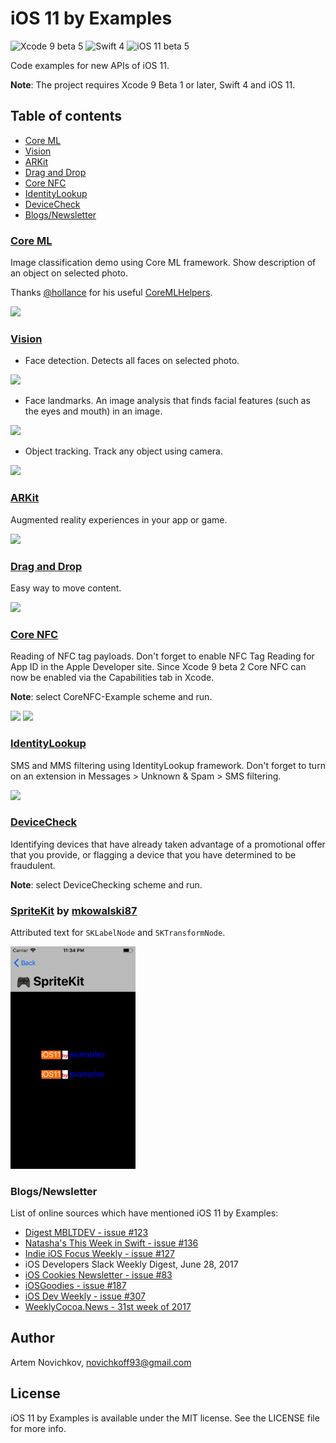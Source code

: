 # iOS 11 by Examples
![Xcode 9 beta 5](https://img.shields.io/badge/Xcode-9%20beta%205-0080FF.svg) ![Swift 4](https://img.shields.io/badge/Swift-4-yellow.svg) ![iOS 11 beta 5](https://img.shields.io/badge/iOS-11%20beta%205-green.svg)

Code examples for new APIs of iOS 11.

**Note**: The project requires Xcode 9 Beta 1 or later, Swift 4 and iOS 11.

## Table of contents

- [Core ML](#core-ml)
- [Vision](#vision)
- [ARKit](#arkit)
- [Drag and Drop](#drag-and-drop)
- [Core NFC](#core-nfc)
- [IdentityLookup](#identitylookup)
- [DeviceCheck](#devicecheck)
- [Blogs/Newsletter](#blogsnewsletter)

### [Core ML](https://developer.apple.com/documentation/coreml)

Image classification demo using Core ML framework. Show description of an object on selected photo.

Thanks [@hollance](https://github.com/hollance) for his useful [CoreMLHelpers](https://github.com/hollance/CoreMLHelpers).

<img src="resources/coreml-example.jpeg" width="200">

### [Vision](https://developer.apple.com/documentation/vision)

 - Face detection. Detects all faces on selected photo.

<img src="resources/vision-face-detection-example.jpeg" width="200">

- Face landmarks. An image analysis that finds facial features (such as the eyes and mouth) in an image.

<img src="resources/vision-landmarks-example.jpeg" width="200">

- Object tracking. Track any object using camera.

<img src="resources/vision-object-tracking-example.jpeg" width="200">

### [ARKit](https://developer.apple.com/documentation/arkit)

Augmented reality experiences in your app or game.

<img src="resources/arkit-example.jpeg" width="200">

### [Drag and Drop](https://developer.apple.com/documentation/uikit/drag_and_drop)

Easy way to move content.

<img src="resources/drag-and-drop-example.gif" width="200">

### [Core NFC](https://developer.apple.com/documentation/corenfc)

Reading of NFC tag payloads. Don't forget to enable NFC Tag Reading for App ID in the Apple Developer site. Since Xcode 9 beta 2 Core NFC can now be enabled via the Capabilities tab in Xcode.

**Note**: select CoreNFC-Example scheme and run.

<img src="resources/corenfc-example.jpeg" width="200"> <img src="resources/corenfc-example-2.jpeg" width="200">

### [IdentityLookup](https://developer.apple.com/documentation/identitylookup)

SMS and MMS filtering using IdentityLookup framework. Don't forget to turn on an extension in Messages > Unknown & Spam > SMS filtering.

<img src="resources/identity-lookup-example.jpeg" width="200">

### [DeviceCheck](https://developer.apple.com/documentation/devicecheck)

Identifying devices that have already taken advantage of a promotional offer that you provide, or flagging a device that you have determined to be fraudulent.

**Note**: select DeviceChecking scheme and run.

### [SpriteKit](https://developer.apple.com/documentation/spritekit) by [mkowalski87](https://github.com/mkowalski87)

Attributed text for `SKLabelNode` and `SKTransformNode`.

<img src="resources/sprite-kit-example.png" width="200">

### Blogs/Newsletter
List of online sources which have mentioned iOS 11 by Examples: 

- [Digest MBLTDEV - issue #123](http://digest.mbltdev.ru/digests/146)
- [Natasha's This Week in Swift - issue #136](https://swiftnews.curated.co/issues/136#libraries)
- [Indie iOS Focus Weekly - issue #127](https://indieiosfocus.curated.co/issues/127?#resources)
- iOS Developers Slack Weekly Digest, June 28, 2017
- [iOS Cookies Newsletter - issue #83](http://mailchi.mp/e9fd17553d2e/ios-cookies-newsletter-1415405?e=c4238d2155)
- [iOSGoodies - issue #187](http://ios-goodies.com/post/162409261711/week-187)
- [iOS Dev Weekly - issue #307](https://iosdevweekly.com/issues/307?#code)
- [WeeklyCocoa.News - 31st week of 2017](https://weeklycocoa.news/2017/week-31st-of-2017/)

## Author

Artem Novichkov, novichkoff93@gmail.com

## License

iOS 11 by Examples is available under the MIT license. See the LICENSE file for more info.
